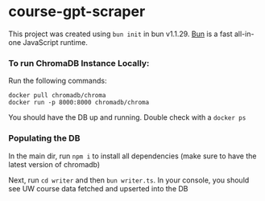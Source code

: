 # course-gpt-scraper

This project was created using `bun init` in bun v1.1.29. [Bun](https://bun.sh) is a fast all-in-one JavaScript runtime.

### To run ChromaDB Instance Locally:

Run the following commands:
```
docker pull chromadb/chroma
docker run -p 8000:8000 chromadb/chroma
```

You should have the DB up and running. Double check with a `docker ps`

### Populating the DB
In the main dir, run `npm i` to install all dependencies (make sure to have the latest version of chromadb)

Next, run `cd writer` and then `bun writer.ts`. In your console, you should see UW course data fetched and upserted into the DB

